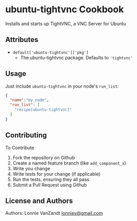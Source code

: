 ubuntu-tightvnc Cookbook
=============
Installs and starts up TightVNC, a VNC Server for Ubuntu

Attributes
----------
* `default['ubuntu-tightvnc']['pkg']`
    - The ubuntu-tightvnc package. Defaults to `'tightvnc'`

Usage
-----

Just include `ubuntu-tightvnc` in your node's `run_list`:

```json
{
  "name":"my_node",
  "run_list": [
    "recipe[ubuntu-tightvnc]"
  ]
}
```

Contributing
------------
To Contribute

1. Fork the repository on Github
2. Create a named feature branch (like `add_component_x`)
3. Write you change
4. Write tests for your change (if applicable)
5. Run the tests, ensuring they all pass
6. Submit a Pull Request using Github

License and Authors
-------------------
Authors: Lonnie VanZandt <lonniev@gmail.com>
